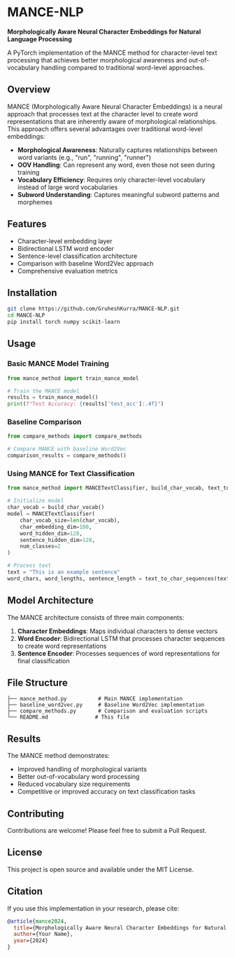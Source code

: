 # MANCE-NLP

**Morphologically Aware Neural Character Embeddings for Natural Language Processing**

A PyTorch implementation of the MANCE method for character-level text processing that achieves better morphological awareness and out-of-vocabulary handling compared to traditional word-level approaches.

## Overview

MANCE (Morphologically Aware Neural Character Embeddings) is a neural approach that processes text at the character level to create word representations that are inherently aware of morphological relationships. This approach offers several advantages over traditional word-level embeddings:

- **Morphological Awareness**: Naturally captures relationships between word variants (e.g., "run", "running", "runner")
- **OOV Handling**: Can represent any word, even those not seen during training
- **Vocabulary Efficiency**: Requires only character-level vocabulary instead of large word vocabularies
- **Subword Understanding**: Captures meaningful subword patterns and morphemes

## Features

- Character-level embedding layer
- Bidirectional LSTM word encoder
- Sentence-level classification architecture
- Comparison with baseline Word2Vec approach
- Comprehensive evaluation metrics

## Installation

```bash
git clone https://github.com/GruheshKurra/MANCE-NLP.git
cd MANCE-NLP
pip install torch numpy scikit-learn
```

## Usage

### Basic MANCE Model Training

```python
from mance_method import train_mance_model

# Train the MANCE model
results = train_mance_model()
print(f"Test Accuracy: {results['test_acc']:.4f}")
```

### Baseline Comparison

```python
from compare_methods import compare_methods

# Compare MANCE with baseline Word2Vec
comparison_results = compare_methods()
```

### Using MANCE for Text Classification

```python
from mance_method import MANCETextClassifier, build_char_vocab, text_to_char_sequences

# Initialize model
char_vocab = build_char_vocab()
model = MANCETextClassifier(
    char_vocab_size=len(char_vocab),
    char_embedding_dim=100,
    word_hidden_dim=128,
    sentence_hidden_dim=128,
    num_classes=2
)

# Process text
text = "This is an example sentence"
word_chars, word_lengths, sentence_length = text_to_char_sequences(text, char_vocab)
```

## Model Architecture

The MANCE architecture consists of three main components:

1. **Character Embeddings**: Maps individual characters to dense vectors
2. **Word Encoder**: Bidirectional LSTM that processes character sequences to create word representations
3. **Sentence Encoder**: Processes sequences of word representations for final classification

## File Structure

```
├── mance_method.py          # Main MANCE implementation
├── baseline_word2vec.py     # Baseline Word2Vec implementation
├── compare_methods.py       # Comparison and evaluation scripts
└── README.md               # This file
```

## Results

The MANCE method demonstrates:

- Improved handling of morphological variants
- Better out-of-vocabulary word processing
- Reduced vocabulary size requirements
- Competitive or improved accuracy on text classification tasks

## Contributing

Contributions are welcome! Please feel free to submit a Pull Request.

## License

This project is open source and available under the MIT License.

## Citation

If you use this implementation in your research, please cite:

```bibtex
@article{mance2024,
  title={Morphologically Aware Neural Character Embeddings for Natural Language Processing},
  author={Your Name},
  year={2024}
}
```